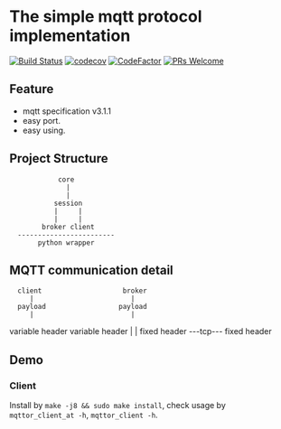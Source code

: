 The simple mqtt protocol implementation
=======================================

[![Build Status](https://travis-ci.org/Shylock-Hg/mqttor.svg?branch=master)](https://travis-ci.org/Shylock-Hg/mqttor)
[![codecov](https://codecov.io/gh/Shylock-Hg/mqttor/branch/master/graph/badge.svg)](https://codecov.io/gh/Shylock-Hg/mqttor)
[![CodeFactor](https://www.codefactor.io/repository/github/shylock-hg/mqttor/badge)](https://www.codefactor.io/repository/github/shylock-hg/mqttor)
[![PRs Welcome](https://img.shields.io/badge/PRs-welcome-brightgreen.svg?style=flat-square)](http://makeapullrequest.com)

## Feature

- mqtt specification v3.1.1
- easy port.
- easy using.

## Project Structure

                core
                  |
                  |
               session
               |     |
               |     |
            broker client
      ------------------------
           python wrapper

## MQTT communication detail

      client                    broker
         |                        |
      payload                  payload
         |                        |
  variable header          variable header
         |                        |
    fixed header  \-\-\-tcp\-\-\- fixed header

## Demo

### Client

Install by `make -j8 && sudo make install`, check usage by \
`mqttor_client_at -h`, `mqttor_client -h`.


